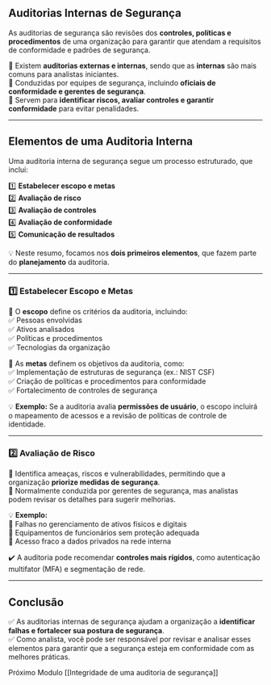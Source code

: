 ## **Auditorias Internas de Segurança**

As auditorias de segurança são revisões dos **controles, políticas e procedimentos** de uma organização para garantir que atendam a requisitos de conformidade e padrões de segurança.

🔹 Existem **auditorias externas e internas**, sendo que as **internas** são mais comuns para analistas iniciantes.  
🔹 Conduzidas por equipes de segurança, incluindo **oficiais de conformidade e gerentes de segurança**.  
🔹 Servem para **identificar riscos, avaliar controles e garantir conformidade** para evitar penalidades.

---

## **Elementos de uma Auditoria Interna**

Uma auditoria interna de segurança segue um processo estruturado, que inclui:

1️⃣ **Estabelecer escopo e metas**  
2️⃣ **Avaliação de risco**  
3️⃣ **Avaliação de controles**  
4️⃣ **Avaliação de conformidade**  
5️⃣ **Comunicação de resultados**

💡 Neste resumo, focamos nos **dois primeiros elementos**, que fazem parte do **planejamento** da auditoria.

---

### **1️⃣ Estabelecer Escopo e Metas**

📌 O **escopo** define os critérios da auditoria, incluindo:  
✅ Pessoas envolvidas  
✅ Ativos analisados  
✅ Políticas e procedimentos  
✅ Tecnologias da organização

📌 As **metas** definem os objetivos da auditoria, como:  
✅ Implementação de estruturas de segurança (ex.: NIST CSF)  
✅ Criação de políticas e procedimentos para conformidade  
✅ Fortalecimento de controles de segurança

💡 **Exemplo:** Se a auditoria avalia **permissões de usuário**, o escopo incluirá o mapeamento de acessos e a revisão de políticas de controle de identidade.

---

### **2️⃣ Avaliação de Risco**

📌 Identifica ameaças, riscos e vulnerabilidades, permitindo que a organização **priorize medidas de segurança**.  
📌 Normalmente conduzida por gerentes de segurança, mas analistas podem revisar os detalhes para sugerir melhorias.

💡 **Exemplo:**  
🚨 Falhas no gerenciamento de ativos físicos e digitais  
🚨 Equipamentos de funcionários sem proteção adequada  
🚨 Acesso fraco a dados privados na rede interna

✔️ A auditoria pode recomendar **controles mais rígidos**, como autenticação multifator (MFA) e segmentação de rede.

---

## **Conclusão**

✅ As auditorias internas de segurança ajudam a organização a **identificar falhas e fortalecer sua postura de segurança**.  
✅ Como analista, você pode ser responsável por revisar e analisar esses elementos para garantir que a segurança esteja em conformidade com as melhores práticas.

Próximo Modulo [[Integridade de uma auditoria de segurança]]
